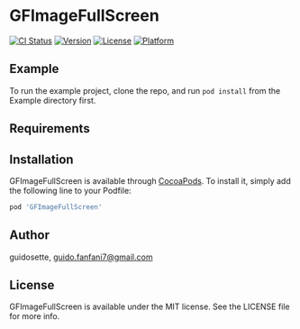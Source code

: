 # GFImageFullScreen

[![CI Status](https://img.shields.io/travis/guidosette/GFImageFullScreen.svg?style=flat)](https://travis-ci.org/guidosette/GFImageFullScreen)
[![Version](https://img.shields.io/cocoapods/v/GFImageFullScreen.svg?style=flat)](https://cocoapods.org/pods/GFImageFullScreen)
[![License](https://img.shields.io/cocoapods/l/GFImageFullScreen.svg?style=flat)](https://cocoapods.org/pods/GFImageFullScreen)
[![Platform](https://img.shields.io/cocoapods/p/GFImageFullScreen.svg?style=flat)](https://cocoapods.org/pods/GFImageFullScreen)

## Example

To run the example project, clone the repo, and run `pod install` from the Example directory first.

## Requirements

## Installation

GFImageFullScreen is available through [CocoaPods](https://cocoapods.org). To install
it, simply add the following line to your Podfile:

```ruby
pod 'GFImageFullScreen'
```

## Author

guidosette, guido.fanfani7@gmail.com

## License

GFImageFullScreen is available under the MIT license. See the LICENSE file for more info.
